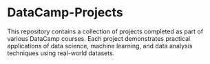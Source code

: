 # DataCamp-Projects
This repository contains a collection of projects completed as part of various DataCamp courses. Each project demonstrates practical applications of data science, machine learning, and data analysis techniques using real-world datasets.
